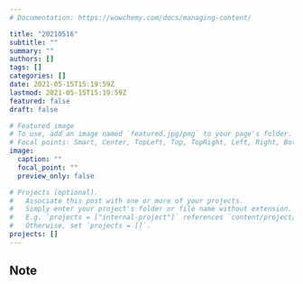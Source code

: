```yaml
---
# Documentation: https://wowchemy.com/docs/managing-content/

title: "20210516"
subtitle: ""
summary: ""
authors: []
tags: []
categories: []
date: 2021-05-15T15:19:59Z
lastmod: 2021-05-15T15:19:59Z
featured: false
draft: false

# Featured image
# To use, add an image named `featured.jpg/png` to your page's folder.
# Focal points: Smart, Center, TopLeft, Top, TopRight, Left, Right, BottomLeft, Bottom, BottomRight.
image:
  caption: ""
  focal_point: ""
  preview_only: false

# Projects (optional).
#   Associate this post with one or more of your projects.
#   Simply enter your project's folder or file name without extension.
#   E.g. `projects = ["internal-project"]` references `content/project/deep-learning/index.md`.
#   Otherwise, set `projects = []`.
projects: []
---
```


## Note

